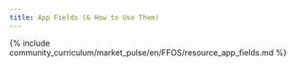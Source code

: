 ```yaml
---
title: App Fields (& How to Use Them)
---
```


{% include community_curriculum/market_pulse/en/FFOS/resource_app_fields.md %}
